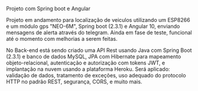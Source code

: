 Projeto com Spring boot e Angular

Projeto em andamento para localização de veiculos utilizando um ESP8266 e um módulo gps "NEO-6M", Spring boot (2.3.1) e Angular 10, enviando mensagens de alerta através do telegram. Ainda em fase de teste, funcional até o momento com melhorias a serem feitas. 

No Back-end está sendo criado uma API Rest usando Java com Spring Boot (2.3.1) e banco de dados MySQL, JPA com Hibernate para mapeamento objeto-relacional, autenticação e autorização com tokens JWT, e implantação na nuvem usando a plataforma Heroku. Será aplicado: validação de dados, tratamento de exceções, uso adequado do protocolo HTTP no padrão REST, segurança, CORS, e muito mais.






